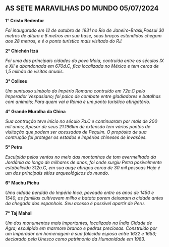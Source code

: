 AS SETE MARAVILHAS DO MUNDO
05/07/2024
---------------------------

**1° Cristo Redentor**

_Foi inaugurado em 12 de outubro de 1931 no Rio de Janeiro-Brasil;Possui 30 metros de 
altura e 8 metros em sua base, seus braços estendidos chegam aos 28 metros, e é o ponto 
turistico mais visitado do RJ._

**2° Chichén Itzá**

_Foi uma das principais cidades do povo Maia, contruida entre os séculos IX e XII e abandonada em 
670d.C, fica localizada no México e tem cerca de 1,5 milhão de visitas anuais._ 

**3° Coliseu**

_Um suntuoso simbolo do Império Romano contruido em 72a.C pelo Imperador Vespasiano; foi 
palco de combate entre gladiadores e batalhas com animais; Para quem vai a Roma é um ponto turistico obrigatório._

**4° Grande Muralha da China**

_Sua contrução teve inicio no século 7a.C e continuaram por mais de 200 mil anos;
Apesar de seus 21.196km de extensão tem vários pontos de visitação que podem ser acessadas de Pequim.
O propósito de sua contrução foi proteger os estados e impérios chineses de invasões._

**5° Petra**

_Esculpida pelos ventos no meio das montanhas de tom avermelhado da Jordânia ao longo de milhares de anos, foi onde surgiu 
Petra posivelmente estabelicida 312a.C, em sua auge abrigou cerca de 30 mil pessoas.Hoje é um dos principais sítios arqueológicos do mundo._

**6° Machu Pichu**

_Uma cidade perdida do Império Inca, povoado entre os anos de 1450 e 1540, as familias cultivavam milho e batata porem deixaram
a cidade antes da chegada dos espanhois. Seu acesso é possivel apartir de Peru._

**7° Taj Mahal**

_Um dos monumentos mais importantes, localizado na Índia Cidade de Agra; esculpido em marmore branco e pedras preciosas.
Construido por um Imperador em homenagem a sua falecida esposa entre 1632 e 1653; declarado pela Unesco como patrimonio da Humanidade em 1983._
